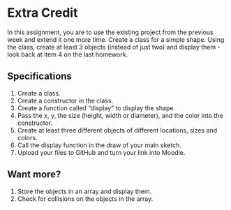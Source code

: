 # Extra Credit
In this assignment, you are to use the existing project from the previous week and extend it one more time. Create a class for a simple shape. Using the class, create at least 3 objects (instead of just two) and display them - look back at item 4 on the last homework.

## Specifications
1) Create a class.
2) Create a constructor in the class.
3) Create a function called “display” to display the shape.
4) Pass the x, y, the size (height, width or diameter), and the color into the constructor.
5) Create at least three different objects of different locations, sizes and colors.
6) Call the display function in the draw of your main sketch.
7) Upload your files to GitHub and turn your link into Moodle.

## Want more?

1) Store the objects in an array and display them.
2) Check for collisions on the objects in the array.
